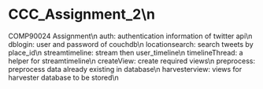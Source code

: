# CCC_Assignment_2\n
COMP90024 Assignment\n
auth: authentication information of twitter api\n
dblogin: user and password of couchdb\n
locationsearch: search tweets by place_id\n
streamtimeline: stream then user_timeline\n
timelineThread: a helper for streamtimeline\n
createView: create required views\n
preprocess: preprocess data already existing in database\n
harvesterview: views for harvester database to be stored\n
